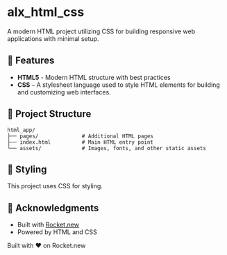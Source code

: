 # alx_html_css

A modern HTML project utilizing CSS for building responsive web applications with minimal setup.

## 🚀 Features

- **HTML5** - Modern HTML structure with best practices
- **CSS** – A stylesheet language used to style HTML elements for building and customizing web interfaces.

## 📁 Project Structure

```
html_app/
├── pages/              # Additional HTML pages
├── index.html          # Main HTML entry point
└── assets/             # Images, fonts, and other static assets

```

## 🎨 Styling

This project uses CSS for styling.

## 🙏 Acknowledgments

- Built with [Rocket.new](https://rocket.new)
- Powered by HTML and CSS

Built with ❤️ on Rocket.new
 